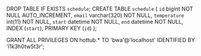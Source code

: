 

DROP TABLE IF EXISTS `schedule`;
CREATE TABLE `schedule` (
  `id` bigint NOT NULL AUTO_INCREMENT,
  `email` varchar(320) NOT NULL,
  `temperature` int(11) NOT NULL,
  `start` datetime NOT NULL,
  `end` datetime NOT NULL,
  INDEX (`start`),
  PRIMARY KEY (`id`)
);


GRANT ALL PRIVILEGES ON hottub.* TO 'bwa'@'localhost' IDENTIFIED BY 'l1k3h0tw5t3r';

